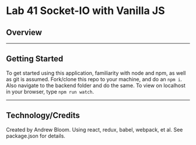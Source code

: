 # Lab 41 Socket-IO with Vanilla JS

## Overview

***
## Getting Started

To get started using this application, familiarity with node and npm, as well as git is assumed. Fork/clone this repo to your machine, and do an `npm i`. Also navigate to the backend folder and do the same. To view on localhost in your browser, type `npm run watch`. 
***
## Technology/Credits

Created by Andrew Bloom. Using react, redux, babel, webpack, et al. See package.json for details.

